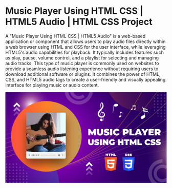 # Music Player Using HTML CSS | HTML5 Audio | HTML CSS Project

A "Music Player Using HTML CSS | HTML5 Audio" is a web-based application or component that allows users to play audio files directly within a web browser using HTML and CSS for the user interface, while leveraging HTML5's audio capabilities for playback. It typically includes features such as play, pause, volume control, and a playlist for selecting and managing audio tracks. This type of music player is commonly used on websites to provide a seamless audio listening experience without requiring users to download additional software or plugins. It combines the power of HTML, CSS, and HTML5 audio tags to create a user-friendly and visually appealing interface for playing music or audio content.

![Music Player](images/MusicPlayer.png)